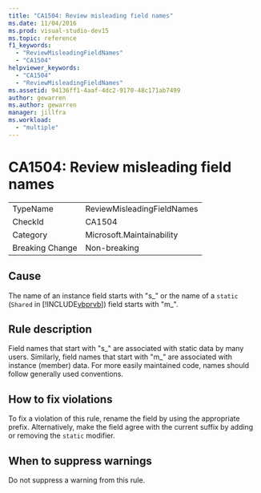 ```yaml
---
title: "CA1504: Review misleading field names"
ms.date: 11/04/2016
ms.prod: visual-studio-dev15
ms.topic: reference
f1_keywords:
  - "ReviewMisleadingFieldNames"
  - "CA1504"
helpviewer_keywords:
  - "CA1504"
  - "ReviewMisleadingFieldNames"
ms.assetid: 94136ff1-4aaf-4dc2-9170-48c171ab7499
author: gewarren
ms.author: gewarren
manager: jillfra
ms.workload:
  - "multiple"
---
```

# CA1504: Review misleading field names

|||
|-|-|
|TypeName|ReviewMisleadingFieldNames|
|CheckId|CA1504|
|Category|Microsoft.Maintainability|
|Breaking Change|Non-breaking|

## Cause
 The name of an instance field starts with "s_" or the name of a `static` (`Shared` in [!INCLUDE[vbprvb](../code-quality/includes/vbprvb_md.md)]) field starts with "m_".

## Rule description
 Field names that start with "s_" are associated with static data by many users. Similarly, field names that start with "m_" are associated with instance (member) data. For more easily maintained code, names should follow generally used conventions.

## How to fix violations
 To fix a violation of this rule, rename the field by using the appropriate prefix. Alternatively, make the field agree with the current suffix by adding or removing the `static` modifier.

## When to suppress warnings
 Do not suppress a warning from this rule.